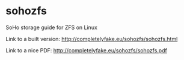 # sohozfs
SoHo storage guide for ZFS on Linux

Link to a built version: http://completelyfake.eu/sohozfs/sohozfs.html


Link to a nice PDF: http://completelyfake.eu/sohozfs/sohozfs.pdf
